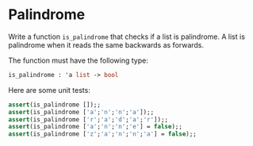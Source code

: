 # Palindrome

Write a function `is_palindrome` that checks if a list is palindrome.
A list is palindrome when it reads the same backwards as forwards.

The function must have the following type:
```ocaml
is_palindrome : 'a list -> bool
```

Here are some unit tests:
```ocaml
assert(is_palindrome []);;
assert(is_palindrome ['a';'n';'n';'a']);;
assert(is_palindrome ['r';'a';'d';'a';'r']);;
assert(is_palindrome ['a';'n';'n';'e'] = false);;
assert(is_palindrome ['z';'a';'n';'n';'a'] = false);;
```